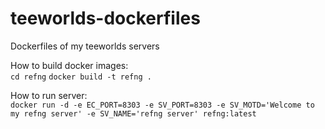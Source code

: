 # teeworlds-dockerfiles
Dockerfiles of my teeworlds servers

How to build docker images:  
`cd refng`
`docker build -t refng .`

How to run server:  
`docker run -d -e EC_PORT=8303
-e SV_PORT=8303
-e SV_MOTD='Welcome to my refng server'
-e SV_NAME='refng server' refng:latest`
